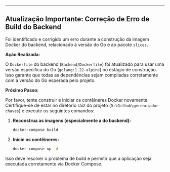 ---

## Atualização Importante: Correção de Erro de Build do Backend

Foi identificado e corrigido um erro durante a construção da imagem Docker do backend, relacionado à versão do Go e ao pacote `slices`.

**Ação Realizada:**

O `Dockerfile` do backend (`Backend/Dockerfile`) foi atualizado para usar uma versão específica do Go (`golang:1.22-alpine`) no estágio de construção. Isso garante que todas as dependências sejam compiladas corretamente com a versão do Go esperada pelo projeto.

**Próximo Passo:**

Por favor, tente construir e iniciar os contêineres Docker novamente. Certifique-se de estar no diretório raiz do projeto (`D:\Github\gerenciador-chaves`) e execute os seguintes comandos:

1.  **Reconstrua as imagens (especialmente a do backend):**
    ```bash
    docker-compose build
    ```

2.  **Inicie os contêineres:**
    ```bash
    docker-compose up -d
    ```

Isso deve resolver o problema de build e permitir que a aplicação seja executada corretamente via Docker Compose.
